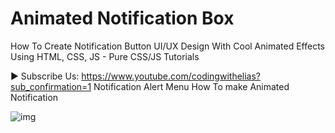 # Animated Notification Box

How To Create Notification Button UI/UX Design With Cool Animated Effects Using HTML, CSS, JS - Pure CSS/JS Tutorials   

► Subscribe Us: https://www.youtube.com/codingwithelias?sub_confirmation=1   Notification Alert Menu How To make Animated Notification

![img](https://github.com/eliasFsDev/Animated-Notification-Box/blob/master/Notification.png)
